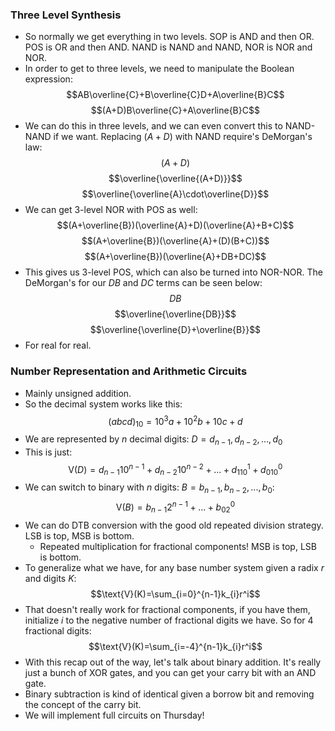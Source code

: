 ### Three Level Synthesis
- So normally we get everything in two levels. SOP is AND and then OR. POS is OR and then AND. NAND is NAND and NAND, NOR is NOR and NOR. 
- In order to get to three levels, we need to manipulate the Boolean expression: $$AB\overline{C}+B\overline{C}D+A\overline{B}C$$ $$(A+D)B\overline{C}+A\overline{B}C$$
- We can do this in three levels, and we can even convert this to NAND-NAND if we want. Replacing $(A+D)$ with NAND require's DeMorgan's law: $$(A+D)$$ $$\overline{\overline{(A+D)}}$$ $$\overline{\overline{A}\cdot\overline{D}}$$
- We can get 3-level NOR with POS as well: $$(A+\overline{B})(\overline{A}+D)(\overline{A}+B+C)$$ $$(A+\overline{B})(\overline{A}+(D)(B+C))$$ $$(A+\overline{B})(\overline{A}+DB+DC)$$
- This gives us 3-level POS, which can also be turned into NOR-NOR. The DeMorgan's for our $DB$ and $DC$ terms can be seen below: $$DB$$ $$\overline{\overline{DB}}$$ $$\overline{\overline{D}+\overline{B}}$$
- For real for real.

### Number Representation and Arithmetic Circuits
- Mainly unsigned addition.
- So the decimal system works like this: $$(abcd)_{10}=10^3a+10^2b+10c+d$$
- We are represented by $n$ decimal digits: $D=d_{n-1}, d_{n-2}, ..., d_0$
- This is just: $$\text{V}(D)=d_{n-1}10^{n-1}+d_{n-2}10^{n-2}+...+d_110^1+d_010^0$$
- We can switch to binary with $n$ digits: $B=b_{n-1}, b_{n-2}, ..., b_0$: $$\text{V}(B)=b_{n-1}2^{n-1}+...+b_02^0$$
- We can do DTB conversion with the good old repeated division strategy. LSB is top, MSB is bottom.
	- Repeated multiplication for fractional components! MSB is top, LSB is bottom.
- To generalize what we have, for any base number system given a radix $r$ and digits $K$: $$\text{V}(K)=\sum_{i=0}^{n-1}k_{i}r^i$$
- That doesn't really work for fractional components, if you have them, initialize $i$ to the negative number of fractional digits we have. So for 4 fractional digits: $$\text{V}(K)=\sum_{i=-4}^{n-1}k_{i}r^i$$
- With this recap out of the way, let's talk about binary addition. It's really just a bunch of XOR gates, and you can get your carry bit with an AND gate.
- Binary subtraction is kind of identical given a borrow bit and removing the concept of the carry bit.
- We will implement full circuits on Thursday!